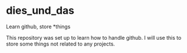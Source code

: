 # dies_und_das
Learn github, store *things

This repository was set up to learn how to handle github. 
I will use this to store some things not related to any projects. 
